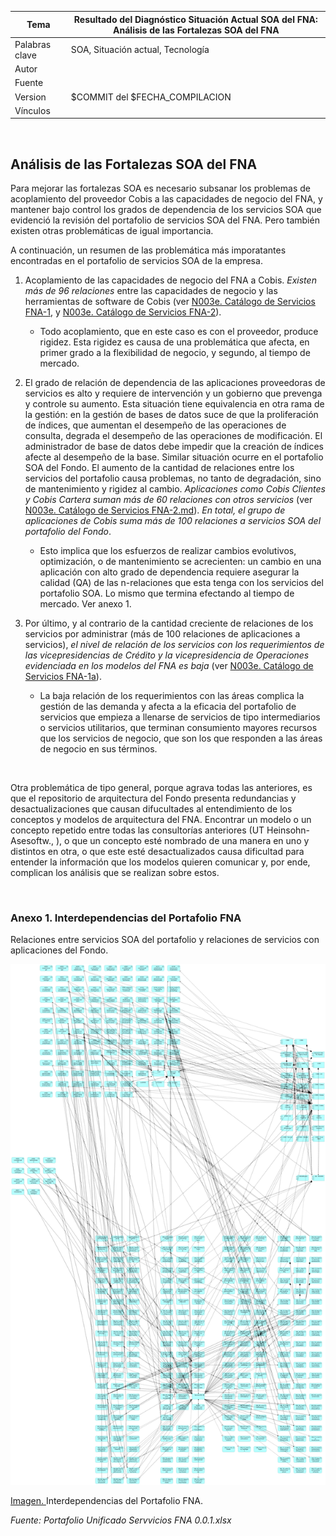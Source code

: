 |Tema|Resultado del Diagnóstico Situación Actual SOA del FNA: **Análisis de las Fortalezas SOA del FNA**
|----|-------------------------------------------------|
|Palabras clave|SOA, Situación actual, Tecnología|
|Autor||
|Fuente||
|Version|$COMMIT del $FECHA_COMPILACION|
|Vínculos||

<br>

## Análisis de las Fortalezas SOA del FNA
Para mejorar las fortalezas SOA es necesario subsanar los problemas de acoplamiento del proveedor Cobis a las capacidades de negocio del FNA, y mantener bajo control los grados de dependencia de los servicios SOA que evidenció la revisión del portafolio de servicios SOA del FNA. Pero también existen otras problemáticas de igual importancia.

A continuación, un resumen de las problemática más imporatantes encontradas en el portafolio de servicios SOA de la empresa.

1. Acoplamiento de las capacidades de negocio del FNA a Cobis. _Existen más de 96 relaciones_ entre las capacidades de negocio y las herramientas de software de Cobis (ver [N003e. Catálogo de Servicios FNA-1](N003e.CatálogodeServiciosFNA-1.md), y [N003e. Catálogo de Servicios FNA-2](N003e.CatálogodeServiciosFNA-2.md)). 

    * Todo acoplamiento, que en este caso es con el proveedor, produce rigidez. Esta  rigidez es causa de una problemática que afecta, en primer grado a la flexibilidad de negocio, y segundo, al tiempo de mercado.

1. El grado de relación de dependencia de las aplicaciones proveedoras de servicios es alto y requiere de intervención y un gobierno que prevenga y controle su aumento. Esta situación tiene equivalencia en otra rama de la gestión: en la gestión de bases de datos  suce de que la proliferación de índices, que aumentan el desempeño de las operaciones de consulta, degrada el desempeño de las operaciones de modificación. El administrador de base de datos debe impedir que la creación de índices afecte al desempeño de la base. Similar situación ocurre en el portafolio SOA del Fondo. El aumento de la cantidad de relaciones entre los servicios del portafolio causa problemas, no tanto de degradación, sino de mantenimiento y rigidez al cambio. _Aplicaciones como Cobis Clientes y Cobis Cartera suman más de 60 relaciones con otros servicios_ (ver [N003e. Catálogo de Servicios FNA-2.md](N003e.CatálogodeServiciosFNA-2.md)). _En total, el grupo de aplicaciones de Cobis suma más de 100 relaciones a servicios SOA del portafolio del Fondo_. 

    * Esto implica que los esfuerzos de realizar cambios evolutivos, optimización, o de mantenimiento se acrecienten: un cambio en una aplicación con alto grado de dependencia requiere asegurar la calidad (QA) de las n-relaciones que esta tenga con los servicios del portafolio SOA. Lo mismo que termina efectando al tiempo de mercado. Ver anexo 1.

1. Por último, y al contrario de la cantidad creciente de relaciones de los servicios por administrar (más de 100 relaciones de aplicaciones a servicios), _el nivel de relación de los servicios con los requerimientos de las vicepresidencias de Crédito y la vicepresidencia de Operaciones evidenciada en los modelos del FNA es baja_ (ver [N003e. Catálogo de Servicios FNA-1a](N003e.CatálogodeServicios.md)). 
 
    * La baja relación de los requerimientos con las áreas complica la gestión de las demanda y afecta a la eficacia del portafolio de servicios que empieza a llenarse de servicios de tipo intermediarios o servicios utilitarios, que terminan consumiento  mayores recursos que los servicios de negocio, que son los que responden a las áreas de negocio en sus términos.

<br>

Otra problemática de tipo general, porque agrava todas las anteriores, es que el repositorio de arquitectura del Fondo presenta redundancias y desactualizaciones que causan difucultades al entendimiento de los conceptos y modelos de arquitectura del FNA. Encontrar un modelo o un concepto repetido entre todas las consultorías anteriores (UT Heinsohn-Asesoftw., ), o que un concepto esté nombrado de una manera en uno y distintos en otra, o que este esté desactualizados causa dificultad para entender la información que los modelos quieren comunicar y, por ende, complican los análisis que se realizan sobre estos.

<br>

### Anexo 1. Interdependencias del Portafolio FNA
Relaciones entre servicios SOA del portafolio y relaciones de servicios con aplicaciones del Fondo.

![](images/VistaPortafolio-CatalogoServiciosFNA.1.png)

[Imagen. ]() Interdependencias del Portafolio FNA.

_Fuente: Portafolio Unificado Servvicios FNA 0.0.1.xlsx_
